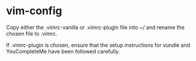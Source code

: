 # vim-config

Copy either the .vimrc-vanilla or .vimrc-plugin file into ~/ and rename the chosen file to .vimrc.

If .vimrc-plugin is chosen, ensure that the setup instructions for vundle and YouCompleteMe have been followed carefully.
